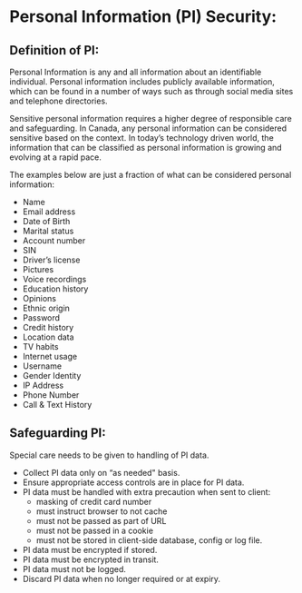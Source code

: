 # Personal Information (PI) Security:

## Definition of PI:

Personal Information is any and all information about an identifiable individual. Personal information includes publicly available information, which can be found in a number of ways such as through social media sites and telephone directories. 

Sensitive personal information requires a higher degree of responsible care and safeguarding. In Canada, any personal information can be considered sensitive based on the context.
In today’s technology driven world, the information that can be classified as personal information is growing and evolving at a rapid pace. 

The examples below are just a fraction of what can be considered personal information:

- Name
- Email address
- Date of Birth
- Marital status
- Account number
- SIN
- Driver’s license
- Pictures
- Voice recordings
- Education history
- Opinions
- Ethnic origin
- Password
- Credit history
- Location data
- TV habits
- Internet usage
- Username
- Gender Identity
- IP Address
- Phone Number
- Call & Text History

## Safeguarding PI:

Special care needs to be given to handling of PI data.
 
- Collect PI data only on “as needed" basis.
- Ensure appropriate access controls are in place for PI data.
- PI data must be handled with extra precaution when sent to client:
  - masking of credit card number
  - must instruct browser to not cache
  - must not be passed as part of URL
  - must not be passed in a cookie
  - must not be stored in client-side database, config or log file.
- PI data must be encrypted if stored.
- PI data must be encrypted in transit.
- PI data must not be logged.
- Discard PI data when no longer required or at expiry.
